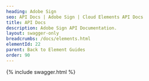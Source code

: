 ```yaml
---
heading: Adobe Sign
seo: API Docs | Adobe Sign | Cloud Elements API Docs
title: API Docs
description: Adobe Sign API Documentation.
layout: swagger-only
breadcrumbs: /docs/elements.html
elementId: 22
parent: Back to Element Guides
order: 90
---
```


{% include swagger.html %}
